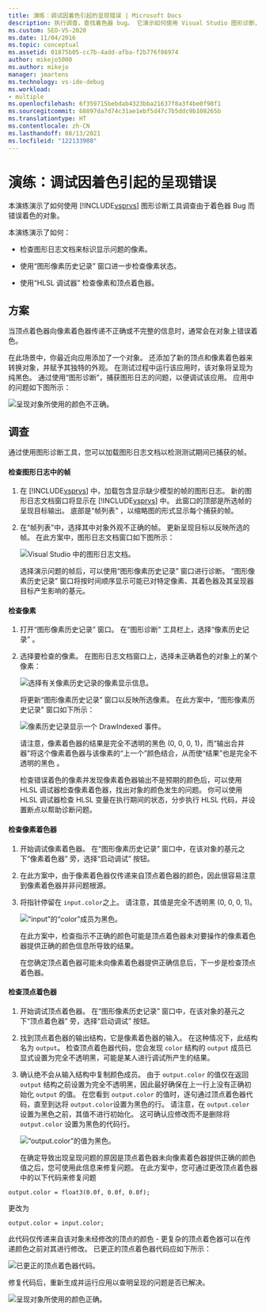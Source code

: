 ```yaml
---
title: 演练：调试因着色引起的呈现错误 | Microsoft Docs
description: 执行调查，查找着色器 bug。 它演示如何使用 Visual Studio 图形诊断，包括图形像素历史记录和 HLSL 调试器。
ms.custom: SEO-VS-2020
ms.date: 11/04/2016
ms.topic: conceptual
ms.assetid: 01875b05-cc7b-4add-afba-f2b776f86974
author: mikejo5000
ms.author: mikejo
manager: jmartens
ms.technology: vs-ide-debug
ms.workload:
- multiple
ms.openlocfilehash: 6f359715bebdab4323bba21637f8a3f4be0f98f1
ms.sourcegitcommit: 68897da7d74c31ae1ebf5d47c7b5ddc9b108265b
ms.translationtype: HT
ms.contentlocale: zh-CN
ms.lasthandoff: 08/13/2021
ms.locfileid: "122133908"
---
```

# <a name="walkthrough-debugging-rendering-errors-due-to-shading"></a>演练：调试因着色引起的呈现错误
本演练演示了如何使用 [!INCLUDE[vsprvs](../../code-quality/includes/vsprvs_md.md)] 图形诊断工具调查由于着色器 Bug 而错误着色的对象。

 本演练演示了如何：

- 检查图形日志文档来标识显示问题的像素。

- 使用“图形像素历史记录”  窗口进一步检查像素状态。

- 使用“HLSL 调试器”  检查像素和顶点着色器。

## <a name="scenario"></a>方案
 当顶点着色器向像素着色器传递不正确或不完整的信息时，通常会在对象上错误着色。

 在此场景中，你最近向应用添加了一个对象。 还添加了新的顶点和像素着色器来转换对象，并赋予其独特的外观。 在测试过程中运行该应用时，该对象将呈现为纯黑色。 通过使用“图形诊断”，捕获图形日志的问题，以便调试该应用。 应用中的问题如下图所示：

 ![呈现对象所使用的颜色不正确。](media/gfx_diag_demo_render_error_shader_problem.png "gfx_diag_demo_render_error_shader_problem")

## <a name="investigation"></a>调查
 通过使用图形诊断工具，您可以加载图形日志文档以检测测试期间已捕获的帧。

#### <a name="to-examine-a-frame-in-a-graphics-log"></a>检查图形日志中的帧

1. 在 [!INCLUDE[vsprvs](../../code-quality/includes/vsprvs_md.md)] 中，加载包含显示缺少模型的帧的图形日志。 新的图形日志文档窗口将显示在 [!INCLUDE[vsprvs](../../code-quality/includes/vsprvs_md.md)] 中。 此窗口的顶部是所选帧的呈现目标输出。 底部是“帧列表” ，以缩略图的形式显示每个捕获的帧。

2. 在“帧列表”中，选择其中对象外观不正确的帧。 更新呈现目标以反映所选的帧。 在此方案中，图形日志文档窗口如下图所示：

    ![Visual Studio 中的图形日志文档。](media/gfx_diag_demo_render_error_shader_step_1.png "gfx_diag_demo_render_error_shader_step_1")

   选择演示问题的帧后，可以使用“图形像素历史记录”  窗口进行诊断。 “图形像素历史记录”  窗口将按时间顺序显示可能已对特定像素、其着色器及其呈现器目标产生影响的基元。

#### <a name="to-examine-a-pixel"></a>检查像素

1. 打开“图形像素历史记录”  窗口。 在“图形诊断”  工具栏上，选择“像素历史记录” 。

2. 选择要检查的像素。 在图形日志文档窗口上，选择未正确着色的对象上的某个像素：

    ![选择有关像素历史记录的像素显示信息。](media/gfx_diag_demo_render_error_shader_step_2.png "gfx_diag_demo_render_error_shader_step_2")

    将更新“图形像素历史记录”  窗口以反映所选像素。 在此方案中，“图形像素历史记录”  窗口如下所示：

    ![像素历史记录显示一个 DrawIndexed 事件。](media/gfx_diag_demo_render_error_shader_step_3.png "gfx_diag_demo_render_error_shader_step_3")

    请注意，像素着色器的结果是完全不透明的黑色 (0, 0, 0, 1)，而“输出合并器”将这个像素着色器与该像素的“上一个”颜色结合，从而使“结果”也是完全不透明的黑色  。

   检查错误着色的像素并发现像素着色器输出不是预期的颜色后，可以使用 HLSL 调试器检查像素着色器，找出对象的颜色发生的问题。 你可以使用 HLSL 调试器检查 HLSL 变量在执行期间的状态，分步执行 HLSL 代码，并设置断点以帮助诊断问题。

#### <a name="to-examine-the-pixel-shader"></a>检查像素着色器

1. 开始调试像素着色器。 在“图形像素历史记录”  窗口中，在该对象的基元之下“像素着色器” 旁，选择“启动调试”  按钮。

2. 在此方案中，由于像素着色器仅传递来自顶点着色器的颜色，因此很容易注意到像素着色器并非问题根源。

3. 将指针停留在 `input.color`之上。 请注意，其值是完全不透明黑 (0, 0, 0, 1)。

    ![“input”的“color”成员为黑色。](media/gfx_diag_demo_render_error_shader_step_5.png "gfx_diag_demo_render_error_shader_step_5")

    在此方案中，检查指示不正确的颜色可能是顶点着色器未对要操作的像素着色器提供正确的颜色信息所导致的结果。

   在您确定顶点着色器可能未向像素着色器提供正确信息后，下一步是检查顶点着色器。

#### <a name="to-examine-the-vertex-shader"></a>检查顶点着色器

1. 开始调试顶点着色器。 在“图形像素历史记录”  窗口中，在该对象的基元之下“顶点着色器” 旁，选择“启动调试”  按钮。

2. 找到顶点着色器的输出结构，它是像素着色器的输入。 在这种情况下，此结构名为 `output`。 检查顶点着色器代码，您会发现 `color` 结构的 `output` 成员已显式设置为完全不透明黑，可能是某人进行调试所产生的结果。

3. 确认绝不会从输入结构中复制颜色成员。 由于 `output.color` 的值仅在返回 `output` 结构之前设置为完全不透明黑，因此最好确保在上一行上没有正确初始化 `output` 的值。 在您看到 `output.color` 的值时，逐句通过顶点着色器代码，直至到达将 `output.color`设置为黑色的行。 请注意，在 `output.color` 设置为黑色之前，其值不进行初始化。 这可确认应修改而不是删除将 `output.color` 设置为黑色的代码行。

    ![“output.color”的值为黑色。](media/gfx_diag_demo_render_error_shader_step_7.png "gfx_diag_demo_render_error_shader_step_7")

   在确定导致出现呈现问题的原因是顶点着色器未向像素着色器提供正确的颜色值之后，您可使用此信息来修复问题。 在此方案中，您可通过更改顶点着色器中的以下代码来修复问题

```hlsl
output.color = float3(0.0f, 0.0f, 0.0f);
```

 更改为

```hlsl
output.color = input.color;
```

 此代码仅传递来自该对象未经修改的顶点的颜色 - 更复杂的顶点着色器可以在传递颜色之前对其进行修改。 已更正的顶点着色器代码应如下所示：

 ![已更正的顶点着色器代码。](media/gfx_diag_demo_render_error_shader_step_8.png "gfx_diag_demo_render_error_shader_step_8")

 修复代码后，重新生成并运行应用以查明呈现的问题是否已解决。

 ![呈现对象所使用的颜色正确。](media/gfx_diag_demo_render_error_shader_resolution.png "gfx_diag_demo_render_error_shader_resolution")
